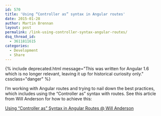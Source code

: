 ```yaml
---
id: 570
title: 'Using “Controller as” syntax in Angular routes'
date: 2015-01-28
author: Martin Brennan
layout: post
permalink: /link-using-controller-syntax-angular-routes/
dsq_thread_id:
  - 3611811615
categories:
  - Development
  - Share
---
```



{% include deprecated.html message="This was written for Angular 1.6 which is no longer relevant, leaving it up for historical curiosity only." cssclass="danger" %}

I’m working with Angular routes and trying to nail down the best practices, which includes using the “Controller as” syntax with routes. See this article from Will Anderson for how to achieve this:

[Using “Controller as” Syntax in Angular Routes @ Will Anderson](http://willi.am/blog/2013/12/03/using-controller-as-syntax-in-angular-routes/)